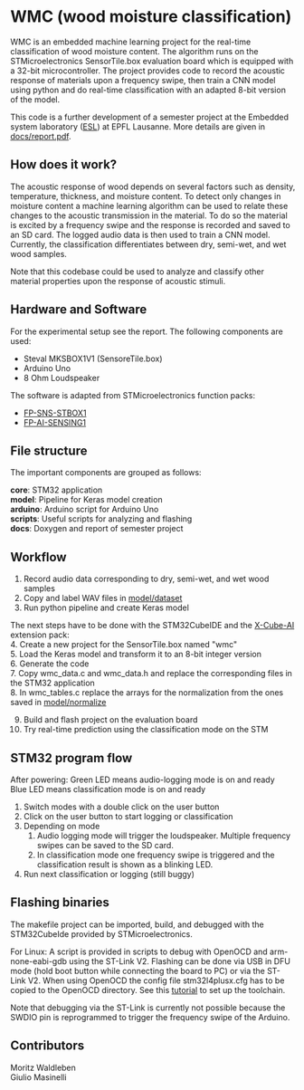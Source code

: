 # WMC (wood moisture classification)
WMC is an embedded machine learning project for the real-time classification of wood moisture content. The algorithm runs on the STMicroelectronics SensorTile.box evaluation board which is equipped with a 32-bit microcontroller. The project provides code to record the acoustic response of materials upon a frequency swipe, then train a CNN model using python and do real-time classification with an adapted 8-bit version of the model.

This code is a further development of a semester project at the Embedded system laboratory ([ESL](https://www.epfl.ch/labs/esl/)) at EPFL Lausanne. More details are given in [docs/report.pdf](docs/report.pdf).

## How does it work?
The acoustic response of wood depends on several factors such as density, temperature, thickness, and moisture content. To detect only changes in moisture content a machine learning algorithm can be used to relate these changes to the acoustic transmission in the material. To do so the material is excited by a frequency swipe and the response is recorded and saved to an SD card. The logged audio data is then used to train a CNN model. Currently, the classification differentiates between dry, semi-wet, and wet wood samples.

Note that this codebase could be used to analyze and classify other material properties upon the response of acoustic stimuli.

## Hardware and Software
For the experimental setup see the report. The following components are used: 

* Steval MKSBOX1V1 (SensoreTile.box)
* Arduino Uno
* 8 Ohm Loudspeaker

The software is adapted from STMicroelectronics function packs:
-   [FP-SNS-STBOX1](https://www.st.com/content/st_com/en/products/embedded-software/mcu-mpu-embedded-software/stm32-embedded-software/stm32-ode-function-pack-sw/fp-sns-stbox1.html)
-   [FP-AI-SENSING1](https://www.st.com/content/st_com/en/products/embedded-software/mcu-mpu-embedded-software/stm32-embedded-software/stm32-ode-function-pack-sw/fp-ai-sensing1.html)

## File structure
The important components are grouped as follows:

**core**: STM32 application \
**model**: Pipeline for Keras model creation \
**arduino**: Arduino script for Arduino Uno \
**scripts**: Useful scripts for analyzing and flashing \
**docs**: Doxygen and report of semester project

  

## Workflow
1. Record audio data corresponding to dry, semi-wet, and wet wood samples
2. Copy and label WAV files in [model/dataset](model/dataset)
3. Run python pipeline and create Keras model

The next steps have to be done with the STM32CubeIDE and the [X-Cube-AI](https://www.st.com/en/embedded-software/x-cube-ai.html) extension pack: \
4. Create a new project for the SensorTile.box named "wmc" \
5. Load the Keras model and transform it to an 8-bit integer version \
6. Generate the code \
7. Copy wmc_data.c and wmc_data.h and replace the corresponding files in the STM32 application \
8. In wmc_tables.c replace the arrays for the normalization from the ones saved in [model/normalize](model/normalize)

9. Build and flash project on the evaluation board
10. Try real-time prediction using the classification mode on the STM

## STM32 program flow
After powering:
Green LED means audio-logging mode is on and ready \
Blue LED means classification mode is on and ready

1. Switch modes with a double click on the user button
2. Click on the user button to start logging or classification
3. Depending on mode
    1. Audio logging mode will trigger the loudspeaker. Multiple frequency swipes can be saved to the SD card.
    2. In classification mode one frequency swipe is triggered and the classification result is shown as a blinking LED.
4.  Run next classification or logging (still buggy)
  
## Flashing binaries
The makefile project can be imported, build, and debugged with the STM32CubeIde provided by STMicroelectronics.

For Linux:
A script is provided in scripts to debug with OpenOCD and arm-none-eabi-gdb using the ST-Link V2. Flashing can be done via USB in DFU mode (hold boot button while connecting the board to PC) or via the ST-Link V2. When using OpenOCD the config file stm32l4plusx.cfg has to be copied to the OpenOCD directory. See this [tutorial](https://www.plguo.com/posts/stm32/STM32-Development-without-an-IDE) to set up the toolchain.

Note that debugging via the ST-Link is currently not possible because the SWDIO pin is reprogrammed to trigger the frequency swipe of the Arduino.

## Contributors
Moritz Waldleben \
Giulio Masinelli
